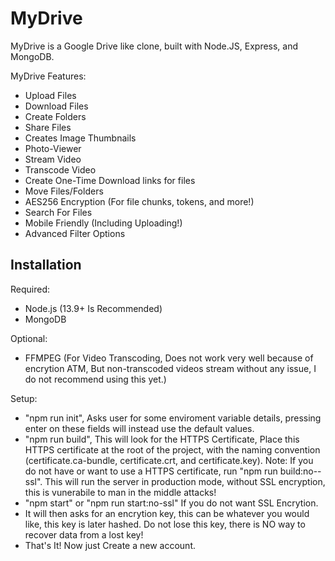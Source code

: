# MyDrive

MyDrive is a Google Drive like clone, built with Node.JS, Express, and MongoDB.

MyDrive Features:

- Upload Files
- Download Files
- Create Folders
- Share Files
- Creates Image Thumbnails
- Photo-Viewer
- Stream Video
- Transcode Video
- Create One-Time Download links for files
- Move Files/Folders
- AES256 Encryption (For file chunks, tokens, and more!)
- Search For Files
- Mobile Friendly (Including Uploading!)
- Advanced Filter Options

## Installation

Required:
- Node.js (13.9+ Is Recommended)
- MongoDB

Optional:
- FFMPEG (For Video Transcoding, Does not work very well because of encrytion ATM, But non-transcoded videos stream without any issue, I do not recommend using this yet.)

Setup:
- "npm run init", Asks user for some enviroment variable details, pressing enter on these fields will instead use the default values. 
- "npm run build", This will look for the HTTPS Certificate, Place this HTTPS certificate at the root of the project, with the naming convention (certificate.ca-bundle, certificate.crt, and certificate.key). 
Note: If you do not have or want to use a HTTPS certificate, run "npm run build:no--ssl". This will run the server in production mode, without SSL encryption, this is vunerabile to man in the middle attacks!
- "npm start" or "npm run start:no-ssl" If you do not want SSL Encrytion.
- It will then asks for an encrytion key, this can be whatever you would like, this key is later hashed. Do not lose this key, there is NO way to recover data from a lost key!
- That's It! Now just Create a new account.